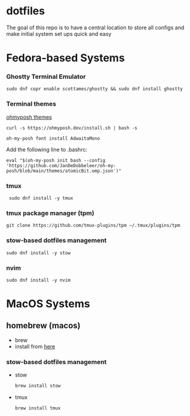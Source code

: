 # dotfiles
The goal of this repo is to have a central location to store all configs and make initial system set ups quick and easy


# Fedora-based Systems

### Ghostty Terminal Emulator
```sudo dnf copr enable scottames/ghostty && sudo dnf install ghostty```

### Terminal themes
[ohmyposh themes](https://ohmyposh.dev/docs/installation/linux)

```curl -s https://ohmyposh.dev/install.sh | bash -s```

```oh-my-posh font install AdwaitaMono```

Add the following line to .bashrc:

```eval "$(oh-my-posh init bash --config 'https://github.com/JanDeDobbeleer/oh-my-posh/blob/main/themes/atomicBit.omp.json')"```

### tmux
``` sudo dnf install -y tmux```

### tmux package manager (tpm)
```git clone https://github.com/tmux-plugins/tpm ~/.tmux/plugins/tpm```

### stow-based dotfiles management
```sudo dnf install -y stow```

### nvim
```sudo dnf install -y nvim```


# MacOS Systems
## homebrew (macos)
- brew
- install from [here](https://brew.sh)

### stow-based dotfiles management
- stow
    ```bash
    brew install stow
    ```

- tmux
  ```
  brew install tmux
  ```

